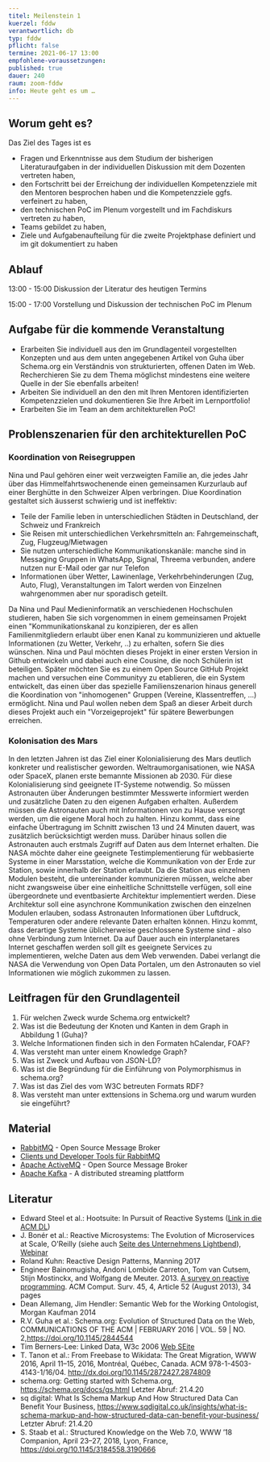 ```yaml
---
titel: Meilenstein 1
kuerzel: fddw
verantwortlich: db
typ: fddw
pflicht: false
termine: 2021-06-17 13:00
empfohlene-voraussetzungen: 
published: true
dauer: 240
raum: zoom-fddw
info: Heute geht es um …
---
```


## Worum geht es?
Das Ziel des Tages ist es
- Fragen und Erkenntnisse aus dem Studium der bisherigen Literaturaufgaben in der individuellen Diskussion mit dem Dozenten vertreten haben,
- den Fortschritt bei der Erreichung der individuellen Kompetenzziele mit den Mentoren besprochen haben und die Kompetenzziele ggfs. verfeinert zu haben,
- den technischen PoC im Plenum vorgestellt und im Fachdiskurs vertreten zu haben,
- Teams gebildet zu haben,  
- Ziele und Aufgabenaufteilung für die zweite Projektphase definiert und im git dokumentiert zu haben

## Ablauf
13:00 - 15:00 Diskussion der Literatur des heutigen Termins

15:00 - 17:00 Vorstellung und Diskussion der technischen PoC im Plenum

## Aufgabe für die kommende Veranstaltung
- Erarbeiten Sie individuell aus den im Grundlagenteil vorgestellten Konzepten und aus dem unten angegebenen Artikel von Guha über Schema.org ein Verständnis von strukturierten, offenen Daten im Web. Recherchieren Sie zu dem Thema möglichst mindestens eine weitere Quelle in der Sie ebenfalls arbeiten! 
- Arbeiten Sie individuell an den den mit Ihren Mentoren identifizierten Kompetenzzielen und dokumentieren Sie Ihre Arbeit im Lernportfolio!
- Erarbeiten Sie im Team an dem architekturellen PoC!

## Problenszenarien für den architekturellen PoC

### Koordination von Reisegruppen
Nina und Paul gehören einer weit verzweigten Familie an, die jedes Jahr über das Himmelfahrtswochenende einen gemeinsamen Kurzurlaub auf einer Berghütte in den Schweizer Alpen verbringen. Diue Koordination gestaltet sich äusserst schwierig und ist ineffektiv:

- Teile der Familie leben in unterschiedlichen Städten in Deutschland, der Schweiz und Frankreich
- Sie Reisen mit unterschiedlichen Verkehrsmitteln an: Fahrgemeinschaft, Zug, Flugzeug/Mietwagen
- Sie nutzen unterschiedliche Kommunikationskanäle: manche sind in Messaging Gruppen in WhatsApp, Signal, Threema verbunden, andere nutzen nur E-Mail oder gar nur Telefon
- Informationen über Wetter, Lawinenlage, Verkehrbehinderungen (Zug, Auto, Flug), Veranstaltungen im Talort werden von Einzelnen wahrgenommen aber nur sporadisch geteilt.

Da Nina und Paul Medieninformatik an verschiedenen Hochschulen studieren, haben Sie sich vorgenommen in einem gemeinsamen Projekt einen "Kommunikationskanal zu konzipieren, der es allen Familienmitgliedern erlaubt über enen Kanal zu kommunizieren und aktuelle Informationen (zu Wetter, Verkehr, ..) zu erhalten, sofern Sie dies wünschen.
Nina und Paul möchten dieses Projekt in einer ersten Version in Github entwickeln und dabei auch eine Cousine, die noch Schülerin ist beteiligen. Später möchten Sie es zu einem Open Source GitHub Projekt machen und versuchen eine Communityy zu etablieren, die ein System entwickelt, das einen über das spezielle Familienszenarion hinaus generell die Koordination von "inhomogenen" Gruppen (Vereine, Klassentreffen, ...) ermöglicht. Nina und Paul wollen neben dem Spaß an dieser Arbeit durch dieses Projekt auch ein "Vorzeigeprojekt" für spätere Bewerbungen erreichen.

### Kolonisation des Mars

In den letzten Jahren ist das Ziel einer Kolonialisierung des Mars deutlich konkreter und realistischer geworden. Weltraumorganisationen, wie NASA oder SpaceX, planen erste bemannte Missionen ab 2030.
Für diese Kolonialisierung sind geeignete IT-Systeme notwendig. So müssen Astronauten über Änderungen bestimmter Messwerte informiert werden und zusätzliche Daten zu den eigenen Aufgaben erhalten. Außerdem müssen die Astronauten auch mit Informationen von zu Hause versorgt werden, um die eigene Moral hoch zu halten. Hinzu kommt, dass eine einfache Übertragung im Schnitt zwischen 13 und 24 Minuten dauert, was zusätzlich berücksichtigt werden muss. Darüber hinaus sollen die Astronauten auch erstmals Zugriff auf Daten aus dem Internet erhalten.
Die NASA möchte daher eine geeignete Testimplementierung für webbasierte Systeme in einer Marsstation, welche die Kommunikation von der Erde zur Station, sowie innerhalb der Station erlaubt. Da die Station aus einzelnen Modulen besteht, die untereinander kommunizieren müssen, welche aber nicht zwangsweise über eine einheitliche Schnittstelle verfügen, soll eine übergeordnete und eventbasierte Architektur implementiert werden. Diese Architektur soll eine asynchrone Kommunikation zwischen den einzelnen Modulen erlauben, sodass Astronauten Informationen über Luftdruck, Temperaturen oder andere relevante Daten erhalten können.
Hinzu kommt, dass derartige Systeme üblicherweise geschlossene Systeme sind - also ohne Verbindung zum Internet. Da auf Dauer auch ein interplanetares Internet geschaffen werden soll gilt es geeignete Services zu implementieren, welche Daten aus dem Web verwenden. Dabei verlangt die NASA die Verwendung von Open Data Portalen, um den Astronauten so viel Informationen wie möglich zukommen zu lassen.

## Leitfragen für den Grundlagenteil

1. Für welchen Zweck wurde Schema.org entwickelt?
2. Was ist die Bedeutung der Knoten und Kanten in dem Graph in Abbildung 1  (Guha)?
3. Welche Informationen finden sich in den Formaten hCalendar, FOAF?
4. Was versteht man unter einem Knowledge Graph?
5. Was ist Zweck und Aufbau von JSON-LD?
6. Was ist die Begründung für die Einführung von Polymorphismus in schema.org?
7. Was ist das Ziel des vom W3C betreuten Formats RDF?
8. Was versteht man unter exttensions in Schema.org und warum wurden sie eingeführt?

## Material
- [RabbitMQ](https://www.rabbitmq.com/) - Open Source Message Broker
- [Clients und Developer Tools für RabbitMQ](https://www.rabbitmq.com/devtools.html)
- [Apache ActiveMQ](https://github.com/apache/activemq) - Open Source Message Broker
- [Apache Kafka](http://kafka.apache.org/) - A distributed streaming plattform

## Literatur
- Edward Steel et al.: Hootsuite: In Pursuit of Reactive Systems ([Link in die ACM DL](https://dlnext.acm.org/doi/abs/10.1145/3121437.3131240))
- J. Bonér et al.: Reactive Microsystems: The Evolution of Microservices at Scale, O'Reilly (siehe auch [Seite des Unternehmens Lightbend](https://www.lightbend.com/ebooks/reactive-microsystems-evolution-of-microservices-scalability-oreilly)), [Webinar](https://on.acm.org/c/acm-learning-webinars)
- Roland Kuhn: Reactive Design Patterns, Manning 2017
- Engineer Bainomugisha, Andoni Lombide Carreton, Tom van Cutsem, Stijn Mostinckx, and Wolfgang de Meuter. 2013. [A survey on reactive programming](http://dx.doi.org/10.1145/2501654.2501666). ACM Comput. Surv. 45, 4, Article 52 (August 2013), 34 pages
- Dean Allemang, Jim Hendler: Semantic Web for the Working Ontologist, Morgan Kaufman 2014
- R.V. Guha et al.: Schema.org: Evolution of Structured Data on the Web, COMMUNICATIONS OF THE ACM | FEBRUARY 2016 | VOL. 59 | NO. 2,https://doi.org/10.1145/2844544
- Tim Berners-Lee: Linked Data, W3c 2006 [Web SEite](https://www.w3.org/DesignIssues/LinkedData)
- T. Tanon et al.: From Freebase to Wikidata: The Great Migration, WWW 2016, April 11–15, 2016, Montréal, Québec, Canada.
ACM 978-1-4503-4143-1/16/04. http://dx.doi.org/10.1145/2872427.2874809
- schema.org: Getting started with Schema.org, https://schema.org/docs/gs.html Letzter Abruf: 21.4.20
- sq digital: What Is Schema Markup And How Structured Data Can Benefit Your Business, https://www.sqdigital.co.uk/insights/what-is-schema-markup-and-how-structured-data-can-benefit-your-business/ Letzter Abruf: 21.4.20
- S. Staab et al.: Structured Knowledge on the Web 7.0, WWW ’18 Companion, April 23–27, 2018, Lyon, France, https://doi.org/10.1145/3184558.3190666



